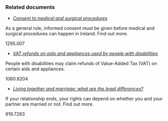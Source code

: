 ###  Related documents

  * [ _Consent to medical and surgical procedures_ ](/en/health/legal-matters-and-health/consent-to-medical-and-surgical-procedures/)

As a general rule, informed consent must be given before medical and surgical
procedures can happen in Ireland. Find out more.

1295.007

  * [ _VAT refunds on aids and appliances used by people with disabilities_ ](/en/money-and-tax/tax/tax-credits-and-reliefs-for-people-with-disabilities/vat-refunds-on-aids-and-appliances-used-by-people-with-disabilities/)

People with disabilities may claim refunds of Value-Added Tax (VAT) on certain
aids and appliances.

1060.8204

  * [ _Living together and marriage: what are the legal differences?_ ](/en/birth-family-relationships/cohabiting-couples/legal-differences-between-cohabitation-and-marriage/)

If your relationship ends, your rights can depend on whether you and your
partner are married or not. Find out more.

919.7283
